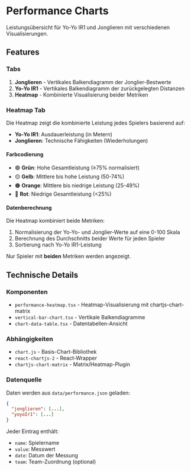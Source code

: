 # Performance Charts

Leistungsübersicht für Yo-Yo IR1 und Jonglieren mit verschiedenen Visualisierungen.

## Features

### Tabs

1. **Jonglieren** - Vertikales Balkendiagramm der Jonglier-Bestwerte
2. **Yo-Yo IR1** - Vertikales Balkendiagramm der zurückgelegten Distanzen
3. **Heatmap** - Kombinierte Visualisierung beider Metriken

### Heatmap Tab

Die Heatmap zeigt die kombinierte Leistung jedes Spielers basierend auf:
- **Yo-Yo IR1**: Ausdauerleistung (in Metern)
- **Jonglieren**: Technische Fähigkeiten (Wiederholungen)

#### Farbcodierung

- 🟢 **Grün**: Hohe Gesamtleistung (≥75% normalisiert)
- 🟡 **Gelb**: Mittlere bis hohe Leistung (50-74%)
- 🟠 **Orange**: Mittlere bis niedrige Leistung (25-49%)
- 🔴 **Rot**: Niedrige Gesamtleistung (<25%)

#### Datenberechnung

Die Heatmap kombiniert beide Metriken:
1. Normalisierung der Yo-Yo- und Jonglier-Werte auf eine 0-100 Skala
2. Berechnung des Durchschnitts beider Werte für jeden Spieler
3. Sortierung nach Yo-Yo IR1-Leistung

Nur Spieler mit **beiden** Metriken werden angezeigt.

## Technische Details

### Komponenten

- `performance-heatmap.tsx` - Heatmap-Visualisierung mit chartjs-chart-matrix
- `vertical-bar-chart.tsx` - Vertikale Balkendiagramme
- `chart-data-table.tsx` - Datentabellen-Ansicht

### Abhängigkeiten

- `chart.js` - Basis-Chart-Bibliothek
- `react-chartjs-2` - React-Wrapper
- `chartjs-chart-matrix` - Matrix/Heatmap-Plugin

### Datenquelle

Daten werden aus `data/performance.json` geladen:
```json
{
  "jonglieren": [...],
  "yoyoIr1": [...]
}
```

Jeder Eintrag enthält:
- `name`: Spielername
- `value`: Messwert
- `date`: Datum der Messung
- `team`: Team-Zuordnung (optional)
